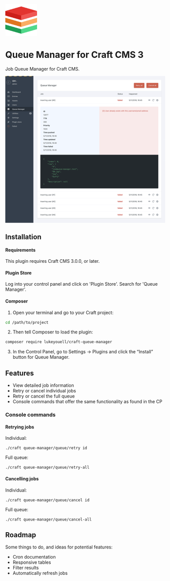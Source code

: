 <img src="src/icon.svg" alt="icon" width="100" height="100">

# Queue Manager for Craft CMS 3

Job Queue Manager for Craft CMS.

<img src="resources/screenshots/cp.png" alt="cp">

## Installation

#### Requirements

This plugin requires Craft CMS 3.0.0, or later.

#### Plugin Store

Log into your control panel and click on 'Plugin Store'. Search for 'Queue Manager'.

#### Composer

1. Open your terminal and go to your Craft project:

```bash
cd /path/to/project
```

2. Then tell Composer to load the plugin:

```bash
composer require lukeyouell/craft-queue-manager
```

3. In the Control Panel, go to Settings → Plugins and click the “Install” button for Queue Manager.

## Features

- View detailed job information
- Retry or cancel individual jobs
- Retry or cancel the full queue
- Console commands that offer the same functionality as found in the CP

### Console commands

#### Retrying jobs

Individual:

```
./craft queue-manager/queue/retry id
```

Full queue:
```
./craft queue-manager/queue/retry-all
```

#### Cancelling jobs

Individual:

```
./craft queue-manager/queue/cancel id
```

Full queue:
```
./craft queue-manager/queue/cancel-all
```

## Roadmap

Some things to do, and ideas for potential features:

- Cron documentation
- Responsive tables
- Filter results
- Automatically refresh jobs
